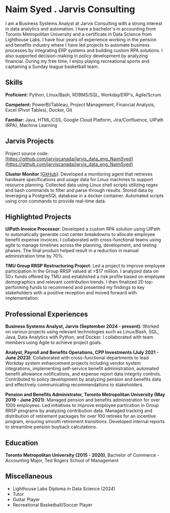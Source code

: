 # Naim Syed . Jarvis Consulting

I am a Business Systems Analyst at Jarvis Consulting with a strong interest in data analytics and automation. I have a bachelor's in accounting from Toronto Metropolitan University and a certificate in Data Science from Lighthouse Labs. I have four years of experience working in the pension and benefits industry where I have led projects to automate business processes by integrating ERP systems and building custom RPA solutions. I also supported decision-making in policy development by analyzing financial. During my free time, I enjoy playing recreational sports and captaining a Sunday league basketball team.

## Skills

**Proficient:** Python, Linux/Bash, RDBMS/SQL, Workday/ERP's, Agile/Scrum

**Competent:** PowerBI/Tableau, Project Management, Financial Analysis, Excel (Pivot Tables), Docker, Git

**Familiar:** Java, HTML/CSS, Google Cloud Platform, Jira/Confluence, UIPath (RPA), Machine Learning

## Jarvis Projects

Project source code: [https://github.com/jarviscanada/jarvis_data_eng_NaimSyed](https://github.com/jarviscanada/jarvis_data_eng_NaimSyed)


**Cluster Monitor** [[GitHub](https://github.com/jarviscanada/jarvis_data_eng_NaimSyed/tree/master/linux_sql)]: Developed a monitoring agent that retrieves hardware specifications and usage data for Linux machines to support resource planning. Collected data using Linux shell scripts utilizing regex and bash commands to filter and parse through results. Stored data by leveraging a PostgreSQL database in a docker container. Automated scripts using cron commands to provide real-time data.


## Highlighted Projects
**UIPath Invoice Processor**: Developed a custom RPA solution using UIPath to automatically generate cost center breakdowns to allocate employee benefit expense invoices. I collaborated with cross-functional teams using agile to manage timelines across the planning, development, and testing phases. The final product helped result in a reduction in manual administration time by 70%.

**TMU Group RRSP Restructuring Project**: Led a project to improve employee participation in the Group RRSP valued at >$17 million. I analyzed data on 50+ funds offered by TMU and established a risk profile based on employee demographics and relevant contribution trends. I then finalized 20 top-performing funds to recommend and presented my findings to key stakeholders with a positive reception and moved forward with implementation.


## Professional Experiences

**Business Systems Analyst, Jarvis (September 2024 - present)**: Worked on various projects using relevant technologies such as Linux/Bash, SQL, Java, Data Analytics with Python, and Docker. I collaborated with team members using Agile to achieve project goals.

**Analyst, Payroll and Benefits Operations, CPP Investments (July 2021 - June 2023)**: Collaborated with cross-functional departments to lead Workday system enhancement projects including vendor system integrations, implementing self-service benefit administration, automated benefit allowance notifications, and expense report data integrity controls. Contributed to policy development by analyzing pension and benefits data and effectively communicating recommendations to stakeholders.

**Pension and Benefits Administrator, Toronto Metropolitan University (May 2019 - June 2021)**: Managed pension and benefits administration for over 1000 employees. Led initiatives to improve employee partication in Group RRSP programs by analyzing contribution data. Managed tracking and distribution of retirement packages for over 100 retirees for an incentive program, ensuring smooth retirement transitions. Developed internal reports to streamline pension buyback calculations.


## Education
**Toronto Metropolitan University (2015 - 2020)**, Bachelor of Commerce - Accounting Major, Ted Rogers School of Management


## Miscellaneous
- Lighthouse Labs Diploma in Data Science (2024)
- Tutor
- Guitar Player
- Recreational Basketball/Soccer Player